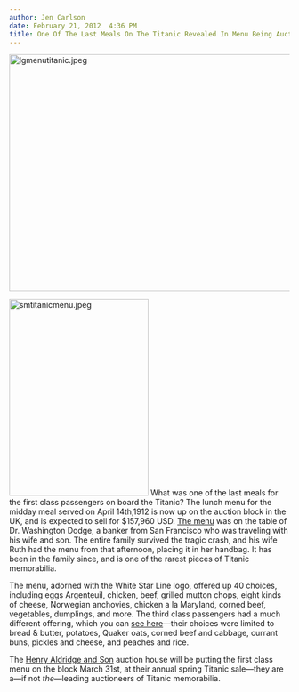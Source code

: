 ```yaml
---
author: Jen Carlson
date: February 21, 2012  4:36 PM
title: One Of The Last Meals On The Titanic Revealed In Menu Being Auctioned Off
---
```


<p><span class="mt-enclosure mt-enclosure-image" style="display: inline;"> <img alt="lgmenutitanic.jpeg" src="https://web.archive.org/web/20120222211336im_/http://gothamist.com/attachments/arts_jen/lgmenutitanic.jpeg" width="640" height="426" class="image-none"> </span></p>

<p><span class="mt-enclosure mt-enclosure-image" style="display: inline;"> <img alt="smtitanicmenu.jpeg" src="https://web.archive.org/web/20120222211336im_/http://gothamist.com/attachments/arts_jen/smtitanicmenu.jpeg" width="250" height="354" class="image-right"> </span>What was one of the last meals for the first class passengers on board the Titanic? The lunch menu for the midday meal served on April 14th,1912 is now up on the auction block in the UK, and is expected to sell for $157,960 USD. <a href="https://web.archive.org/web/20120222211336/http://rt.com/art-and-culture/news/titanic-memorabilia-auction-menu-crash-day-867/">The menu</a> was on the table of Dr. Washington Dodge, a banker from San Francisco who was traveling with his wife and son. The entire family survived the tragic crash, and his wife Ruth had the menu from that afternoon, placing it in her handbag. It has been in the family since, and is one of the rarest pieces of Titanic memorabilia.</p>

<p>The menu, adorned with the White Star Line logo, offered up 40 choices, including eggs Argenteuil, chicken, beef, grilled mutton chops, eight kinds of cheese, Norwegian anchovies, chicken a la Maryland, corned beef, vegetables, dumplings, and more. The third class passengers had a much different offering, which you can <a href="https://web.archive.org/web/20120222211336/http://titanicstation.blogspot.com/2007/02/third-class.html">see here</a>&#x2014;their choices were limited to bread &amp; butter, potatoes, Quaker oats, corned beef and cabbage, currant buns, pickles and cheese, and peaches and rice.</p>

<p>The <a href="https://web.archive.org/web/20120222211336/http://www.henry-aldridge.co.uk/">Henry Aldridge and Son</a> auction house will be putting the first class menu on the block March 31st, at their annual spring Titanic sale&#x2014;they are a&#x2014;if not <em>the</em>&#x2014;leading auctioneers of Titanic memorabilia.</p>
